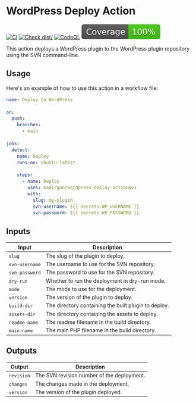 # WordPress Deploy Action

[![CI](https://github.com/kadirgun/wordpress-deploy-action/actions/workflows/ci.yml/badge.svg)](https://github.com/kadirgun/wordpress-deploy-action/actions/workflows/ci.yml)
[![Check dist/](https://github.com/kadirgun/wordpress-deploy-action/actions/workflows/check-dist.yml/badge.svg)](https://github.com/kadirgun/wordpress-deploy-action/actions/workflows/check-dist.yml)
[![CodeQL](https://github.com/kadirgun/wordpress-deploy-action/actions/workflows/codeql-analysis.yml/badge.svg)](https://github.com/kadirgun/wordpress-deploy-action/actions/workflows/codeql-analysis.yml)
[![Coverage](./badges/coverage.svg)](./badges/coverage.svg)

This action deploys a WordPress plugin to the WordPress plugin repository using
the SVN command-line.

## Usage

Here's an example of how to use this action in a workflow file:

```yaml
name: Deploy to WordPress

on:
  push:
    branches:
      - main

jobs:
  detect:
    name: Deploy
    runs-on: ubuntu-latest

    steps:
      - name: Deploy
        uses: kadirgun/wordpress-deploy-action@v1
        with:
          slug: my-plugin
          svn-username: ${{ secrets.WP_USERNAME }}
          svn-password: ${{ secrets.WP_PASSWORD }}
```

## Inputs

| Input          | Description                                          |
| -------------- | ---------------------------------------------------- |
| `slug`         | The slug of the plugin to deploy.                    |
| `svn-username` | The username to use for the SVN repository.          |
| `svn-password` | The password to use for the SVN repository.          |
| `dry-run`      | Whether to run the deployment in dry-run mode.       |
| `mode`         | The mode to use for the deployment.                  |
| `version`      | The version of the plugin to deploy.                 |
| `build-dir`    | The directory containing the built plugin to deploy. |
| `assets-dir`   | The directory containing the assets to deploy.       |
| `readme-name`  | The readme filename in the build directory.          |
| `main-name`    | The main PHP filename in the build directory.        |

## Outputs

| Output     | Description                                |
| ---------- | ------------------------------------------ |
| `revision` | The SVN revision number of the deployment. |
| `changes`  | The changes made in the deployment.        |
| `version`  | The version of the plugin deployed.        |
